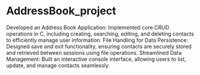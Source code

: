 # AddressBook_project
Developed an Address Book Application: Implemented core CRUD operations in C, including creating, searching, editing, and deleting contacts to efficiently manage user information.
File Handling for Data Persistence: Designed save and exit functionality, ensuring contacts are securely stored and retrieved between sessions using file operations.
Streamlined Data Management: Built an interactive console interface, allowing users to list, update, and manage contacts seamlessly.
